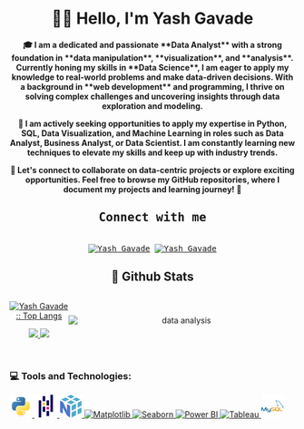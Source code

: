 <div align="center">
<h1 align="center">👋🏻 Hello, I'm Yash Gavade </h1>
<h4 align="center">
🎓 I am a dedicated and passionate **Data Analyst** with a strong foundation in **data manipulation**, **visualization**, and **analysis**. Currently honing my skills in **Data Science**, I am eager to apply my knowledge to real-world problems and make data-driven decisions. With a background in **web development** and programming, I thrive on solving complex challenges and uncovering insights through data exploration and modeling.

🌱 I am actively seeking opportunities to apply my expertise in **Python**, **SQL**, **Data Visualization**, and **Machine Learning** in roles such as **Data Analyst**, **Business Analyst**, or **Data Scientist**. I am constantly learning new techniques to elevate my skills and keep up with industry trends. 

🤝 Let's connect to collaborate on data-centric projects or explore exciting opportunities. Feel free to browse my GitHub repositories, where I document my projects and learning journey! 🚀
</h4>
</div>

<div>
  <samp>
    <h2 align="center">Connect with me</h2>
    <p align="center">
      <br/>
      <a href="https://www.linkedin.com/in/yash-gavade/" target="blank"><img align="center"
         src="https://img.shields.io/badge/linkedin-%231DA1F2.svg?style=for-the-badge&logo=linkedin&logoColor=white"
         alt="Yash Gavade" height="30"/></a>
      <a href="mailto:yashgavade10@gmail.com" target="blank"><img align="center"
         src="https://img.shields.io/badge/gmail-EA4335.svg?style=for-the-badge&logo=gmail&logoColor=white"
         alt="Yash Gavade" height="30"/></a>
    </p>
  </samp>
</div>

<div align="center">
  <h2 align="center"> 🚀 Github Stats </h2>
  <div style="display: flex; align-items: center; justify-content: center;">
      <div>
        <p align="center">
          <a href="https://github.com/Yash-Gavade">
          <img src="https://github-readme-stats.vercel.app/api/top-langs/?username=Yash-Gavade&langs_count=6&theme=gruvbox&layout=compact&hide_border=true" alt="Yash Gavade :: Top Langs" /></a>
        </p>
        <p align="center">
          <a href="https://github.com/Yash-Gavade">
          <img width="49.5%" src="https://github-readme-stats.vercel.app/api?username=Yash-Gavade&show_icons=true&theme=gruvbox&hide_border=true" />
          <img width="49.5%" src="https://github-readme-streak-stats.herokuapp.com/?user=Yash-Gavade&theme=gruvbox&hide_border=true" />
          </a>
        </p>
      </div>
      <div>
        <img align="right" alt="data analysis" width="400" src="https://user-images.githubusercontent.com/55389276/140866485-8fb1c876-9a8f-4d6a-98dc-08c4981eaf70.gif">
      </div>
   </div>
   <br>
</div>

<div>
  <h3 align="left">💻 Tools and Technologies:</h3>
  <p align="left">
    <a href="https://www.python.org" target="_blank" rel="noreferrer">
      <img src="https://raw.githubusercontent.com/devicons/devicon/master/icons/python/python-original.svg" alt="Python" width="40" height="40"/>
    </a>
    <a href="https://pandas.pydata.org/" target="_blank" rel="noreferrer">
      <img src="https://raw.githubusercontent.com/devicons/devicon/2ae2a900d2f041da66e950e4d48052658d850630/icons/pandas/pandas-original.svg" alt="Pandas" width="40" height="40"/>
    </a>
    <a href="https://numpy.org/" target="_blank" rel="noreferrer">
      <img src="https://raw.githubusercontent.com/devicons/devicon/master/icons/numpy/numpy-original.svg" alt="NumPy" width="40" height="40"/>
    </a>
    <a href="https://matplotlib.org/" target="_blank" rel="noreferrer">
      <img src="https://upload.wikimedia.org/wikipedia/commons/8/84/Matplotlib_icon.svg" alt="Matplotlib" width="40" height="40"/>
    </a>
    <a href="https://seaborn.pydata.org/" target="_blank" rel="noreferrer">
      <img src="https://seaborn.pydata.org/_images/logo-mark-lightbg.svg" alt="Seaborn" width="40" height="40"/>
    </a>
    <a href="https://powerbi.microsoft.com/" target="_blank" rel="noreferrer">
      <img src="https://upload.wikimedia.org/wikipedia/commons/c/cf/New_Power_BI_Logo.svg" alt="Power BI" width="40" height="40"/>
    </a>
    <a href="https://www.tableau.com/" target="_blank" rel="noreferrer">
      <img src="https://upload.wikimedia.org/wikipedia/commons/4/4b/Tableau_Logo.png" alt="Tableau" width="40" height="40"/>
    </a>
    <a href="https://www.mysql.com/" target="_blank" rel="noreferrer">
      <img src="https://raw.githubusercontent.com/devicons/devicon/master/icons/mysql/mysql-original-wordmark.svg" alt="MySQL" width="40" height="40"/>
    </a>

  </p>
</div>
